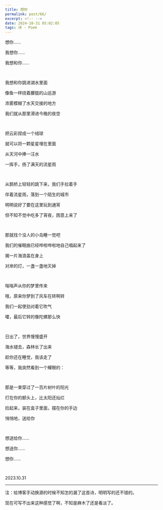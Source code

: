 ```yaml
---
title: 想你
permalink: post/66/
excerpt: <!-- -->
date: 2024-10-31 05:02:05
tags: 诗 - Poem
---
```


想你……

我想你……

我想和你……

<br>

我想和你跳进湖水里面

像鱼一样绕着朦胧的山巡游

浓雾模糊了水天交接的地方

我们就从那里滑进今晚的夜空

<br>

把云彩捏成一个绒球

就可以将一颗星星埋在里面

从天河中捧一汪水

一挥手，扬了满天的流星雨

<br>

从鹊桥上轻轻的跳下来，我们手拉着手

伴着流星雨，落到一个陌生的城市

明明说好了要在这里玩到通宵

但不知不觉中吃多了宵夜，困意上来了

<br>

那就找个没人的小岛睡一觉吧

我们的催眠曲已经哗啦哗啦地自己唱起来了

揭一片海浪盖在身上

对岸的灯，一盏一盏地灭掉

<br>

嗡嗡声从你的梦里传来

哦，原来你梦到了风车在转啊转

我们一起使劲对着它吹气

嚯，最后它转的像陀螺那么快

<br>

日出了，世界慢慢盛开

海水褪去，森林长了出来

趁你还在睡觉，我该走了

等等，我突然看到一个耀眼的：

<br>

那是一束穿过了一百片树叶的阳光

打在你的额头上，比太阳还灿烂

捡起来，装在盒子里面，摆在你的手边

悄悄地，送给你

<br>

想送给你……

想送你……

想你……

<br>

2023.10.31

---

注：给博客手动换源的时候不知怎的漏了这首诗，明明写的还不错的。

现在可写不出来这种感觉了啊，不知是麻木了还是看淡了。